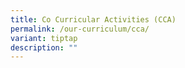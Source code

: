 ```yaml
---
title: Co Curricular Activities (CCA)
permalink: /our-curriculum/cca/
variant: tiptap
description: ""
---
```

<p></p>